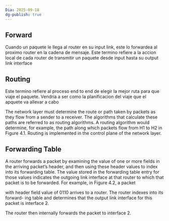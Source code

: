 ```yaml
---
Dia: 2025-09-18
dg-publish: true
---
```

## Forward 
Cuando un paquete le llega al router en su input link, este lo forwardea al proximo router en la cadena de mensaje. Este termino refiere a la accion local de cada router de transmitir un paquete desde input hasta su output link interface



## Routing 
Este termino refiere al proceso end to end de elegir la mejor ruta para que viaje el paquete. 
Vendria a ser como la planificacion del viaje que el apquete va allevar a cabo

The network layer must determine the route or path taken by packets as
they flow from a sender to a receiver. The algorithms that calculate these paths
are referred to as routing algorithms. A routing algorithm would determine, for
example, the path along which packets flow from H1 to H2 in Figure 4.1. Routing
is implemented in the control plane of the network layer.


## Forwarding Table 
A router forwards a  packet by examining the value of one or more fields in the arriving packet’s header,
and then using these header values to index into its forwarding table. The value stored
in the forwarding table entry for those values indicates the outgoing link interface at
that router to which that packet is to be forwarded. For example, in Figure 4.2, a packet

with header field value of 0110 arrives to a router. The router indexes into its forward-
ing table and determines that the output link interface for this packet is interface 2.

The router then internally forwards the packet to interface 2.

